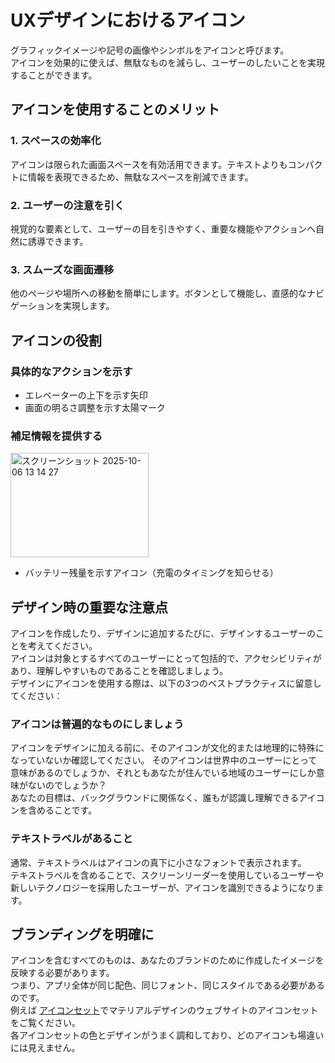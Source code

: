 # UXデザインにおけるアイコン
グラフィックイメージや記号の画像やシンボルをアイコンと呼びます。  
アイコンを効果的に使えば、無駄なものを減らし、ユーザーのしたいことを実現することができます。  

## アイコンを使用することのメリット
### 1. スペースの効率化
アイコンは限られた画面スペースを有効活用できます。テキストよりもコンパクトに情報を表現できるため、無駄なスペースを削減できます。
### 2. ユーザーの注意を引く
視覚的な要素として、ユーザーの目を引きやすく、重要な機能やアクションへ自然に誘導できます。
### 3. スムーズな画面遷移
他のページや場所への移動を簡単にします。ボタンとして機能し、直感的なナビゲーションを実現します。

## アイコンの役割
### 具体的なアクションを示す
- エレベーターの上下を示す矢印
- 画面の明るさ調整を示す太陽マーク

### 補足情報を提供する
<img width="221" height="167" alt="スクリーンショット 2025-10-06 13 14 27" src="https://github.com/user-attachments/assets/6324ed5b-ad2b-4383-9f89-68a7f002c93c" />
  
- バッテリー残量を示すアイコン（充電のタイミングを知らせる）


## デザイン時の重要な注意点
アイコンを作成したり、デザインに追加するたびに、デザインするユーザーのことを考えてください。  
アイコンは対象とするすべてのユーザーにとって包括的で、アクセシビリティがあり、理解しやすいものであることを確認しましょう。  
デザインにアイコンを使用する際は、以下の3つのベストプラクティスに留意してください： 

### アイコンは普遍的なものにしましょう
アイコンをデザインに加える前に、そのアイコンが文化的または地理的に特殊になっていないか確認してください。
そのアイコンは世界中のユーザーにとって意味があるのでしょうか、それともあなたが住んでいる地域のユーザーにしか意味がないのでしょうか？  
あなたの目標は、バックグラウンドに関係なく、誰もが認識し理解できるアイコンを含めることです。   

### テキストラベルがあること
通常、テキストラベルはアイコンの真下に小さなフォントで表示されます。  
テキストラベルを含めることで、スクリーンリーダーを使用しているユーザーや新しいテクノロジーを採用したユーザーが、アイコンを識別できるようになります。   

## ブランディングを明確に
アイコンを含むすべてのものは、あなたのブランドのために作成したイメージを反映する必要があります。  
つまり、アプリ全体が同じ配色、同じフォント、同じスタイルである必要があるのです。   
例えば [アイコンセット](https://fonts.google.com/icons)でマテリアルデザインのウェブサイトのアイコンセットをご覧ください。  
各アイコンセットの色とデザインがうまく調和しており、どのアイコンも場違いには見えません。  
